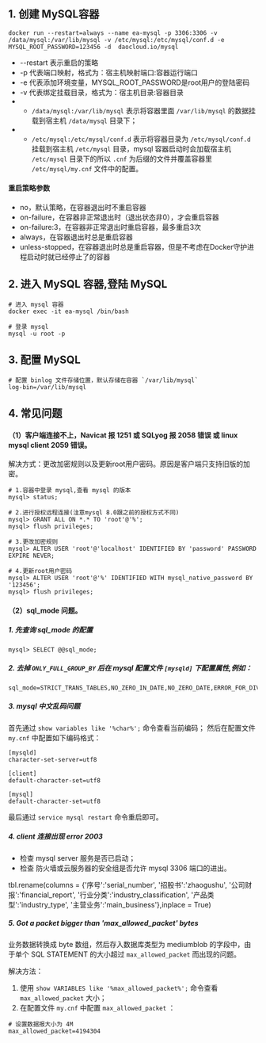 
## 1. 创建 MySQL容器
```
docker run --restart=always --name ea-mysql -p 3306:3306 -v /data/mysql:/var/lib/mysql -v /etc/mysql:/etc/mysql/conf.d -e MYSQL_ROOT_PASSWORD=123456 -d  daocloud.io/mysql
```
- --restart 表示重启的策略
- -p 代表端口映射，格式为：宿主机映射端口:容器运行端口
- -e 代表添加环境变量，MYSQL_ROOT_PASSWORD是root用户的登陆密码
- -v 代表绑定挂载目录，格式为：宿主机目录:容器目录  
- - `/data/mysql:/var/lib/mysql` 表示将容器里面 `/var/lib/mysql` 的数据挂载到宿主机 `/data/mysql` 目录下；
- - `/etc/mysql:/etc/mysql/conf.d` 表示将容器目录为 `/etc/mysql/conf.d` 挂载到宿主机 `/etc/mysql` 目录，mysql 容器启动时会加载宿主机 `/etc/mysql` 目录下的所以 `.cnf` 为后缀的文件并覆盖容器里 `/etc/mysql/my.cnf` 文件中的配置。
    
#### 重启策略参数
- no，默认策略，在容器退出时不重启容器
- on-failure，在容器非正常退出时（退出状态非0），才会重启容器
- on-failure:3，在容器非正常退出时重启容器，最多重启3次
- always，在容器退出时总是重启容器
- unless-stopped，在容器退出时总是重启容器，但是不考虑在Docker守护进程启动时就已经停止了的容器

## 2. 进入 MySQL 容器,登陆 MySQL

```
# 进入 mysql 容器
docker exec -it ea-mysql /bin/bash

# 登录 mysql
mysql -u root -p
```

## 3. 配置 MySQL
```
# 配置 binlog 文件存储位置，默认存储在容器 `/var/lib/mysql` 
log-bin=/var/lib/mysql
```

## 4. 常见问题

#### （1）客户端连接不上，Navicat 报 1251 或 SQLyog 报 2058 错误 或 linux mysql client 2059 错误。
解决方式：更改加密规则以及更新root用户密码。原因是客户端只支持旧版的加密。

```mysql
# 1.容器中登录 mysql,查看 mysql 的版本
mysql> status;

# 2.进行授权远程连接(注意mysql 8.0跟之前的授权方式不同)
mysql> GRANT ALL ON *.* TO 'root'@'%';
mysql> flush privileges;

# 3.更改加密规则
mysql> ALTER USER 'root'@'localhost' IDENTIFIED BY 'password' PASSWORD EXPIRE NEVER;

# 4.更新root用户密码
mysql> ALTER USER 'root'@'%' IDENTIFIED WITH mysql_native_password BY '123456';
mysql> flush privileges;
```
#### （2）sql_mode 问题。
##### 1. 先查询 sql_mode 的配置
```mysql
mysql> SELECT @@sql_mode;
```
##### 2. 去掉 `ONLY_FULL_GROUP_BY` 后在 mysql 配置文件 `[mysqld]` 下配置属性,例如：
```text
sql_mode=STRICT_TRANS_TABLES,NO_ZERO_IN_DATE,NO_ZERO_DATE,ERROR_FOR_DIVISION_BY_ZERO,NO_ENGINE_SUBSTITUTION
```
##### 3. mysql 中文乱码问题
首先通过 `show variables like '%char%';` 命令查看当前编码；
然后在配置文件 `my.cnf` 中配置如下编码格式：
```text
[mysqld]
character-set-server=utf8

[client]
default-character-set=utf8

[mysql]
default-character-set=utf8
```
最后通过 `service mysql restart` 命令重启即可。

##### 4. client 连接出现 error 2003
- 检查 mysql server 服务是否已启动；
- 检查 防火墙或云服务器的安全组是否允许 mysql 3306 端口的进出。


tbl.rename(columns = {'序号':'serial_number', '招股书':'zhaogushu', '公司财报':'financial_report', '行业分类':'industry_classification', '产品类型':'industry_type', '主营业务':'main_business'},inplace = True)

##### 5. Got a packet bigger than 'max_allowed_packet' bytes
业务数据转换成 byte 数组，然后存入数据库类型为 mediumblob 的字段中，由于单个 SQL STATEMENT 的大小超过 `max_allowed_packet` 而出现的问题。

解决方法：
1. 使用 `show VARIABLES like '%max_allowed_packet%';` 命令查看 `max_allowed_packet` 大小；
1. 在配置文件 `my.cnf` 中配置 `max_allowed_packet` ：

```
# 设置数据报大小为 4M
max_allowed_packet=4194304
```